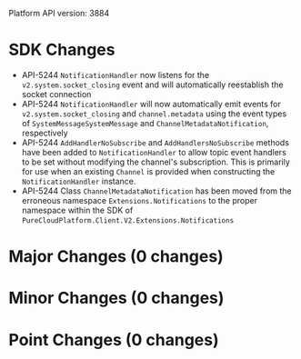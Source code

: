 Platform API version: 3884


# SDK Changes

* API-5244 `NotificationHandler` now listens for the `v2.system.socket_closing` event and will automatically reestablish the socket connection
* API-5244 `NotificationHandler` will now automatically emit events for `v2.system.socket_closing` and `channel.metadata` using the event types of `SystemMessageSystemMessage` and  `ChannelMetadataNotification`, respectively
* API-5244 `AddHandlerNoSubscribe` and `AddHandlersNoSubscribe` methods have been added to `NotificationHandler` to allow topic event handlers to be set without modifying the channel's subscription. This is primarily for use when an existing `Channel` is provided when constructing the `NotificationHandler` instance.
* API-5244 Class `ChannelMetadataNotification` has been moved from the erroneous namespace `Extensions.Notifications` to the proper namespace within the SDK of `PureCloudPlatform.Client.V2.Extensions.Notifications`

# Major Changes (0 changes)


# Minor Changes (0 changes)


# Point Changes (0 changes)
